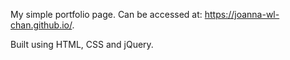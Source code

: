 My simple portfolio page. Can be accessed at: https://joanna-wl-chan.github.io/.

Built using HTML, CSS and jQuery.
